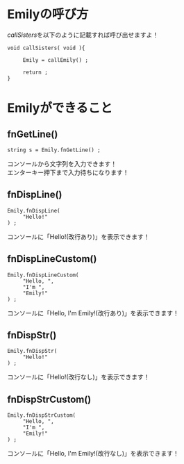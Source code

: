 # Emilyの呼び方
*callSisters*を以下のように記載すれば呼び出せますよ！
```
void callSisters( void ){

     Emily = callEmily() ;

     return ;
}
```

# Emilyができること
## fnGetLine()
```
string s = Emily.fnGetLine() ;
```
コンソールから文字列を入力できます！  
エンターキー押下まで入力待ちになります！

## fnDispLine()
```
Emily.fnDispLine(
     "Hello!"
) ;
```
コンソールに「Hello!(改行あり)」を表示できます！

## fnDispLineCustom()
```
Emily.fnDispLineCustom(
     "Hello, ",
     "I'm ",
     "Emily!"
) ;
```
コンソールに「Hello, I'm Emily!(改行あり)」を表示できます！

## fnDispStr()
```
Emily.fnDispStr(
     "Hello!"
) ;
```
コンソールに「Hello!(改行なし)」を表示できます！

## fnDispStrCustom()
```
Emily.fnDispStrCustom(
     "Hello, ",
     "I'm ",
     "Emily!"
) ;
```
コンソールに「Hello, I'm Emily!(改行なし)」を表示できます！
